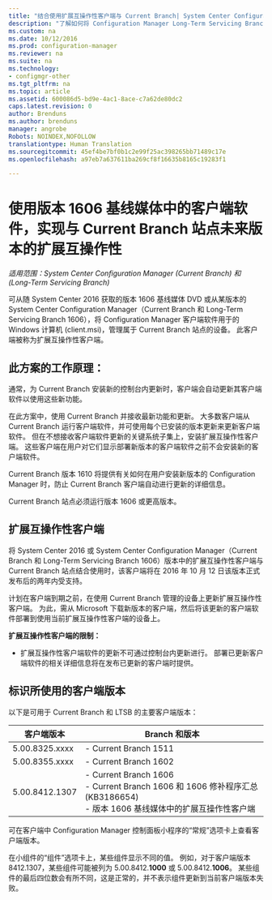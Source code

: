 ```yaml
---
title: "结合使用扩展互操作性客户端与 Current Branch| System Center Configuration Manager"
description: "了解如何将 Configuration Manager Long-Term Servicing Branch 中的客户端与 Current Branch 站点结合使用。"
ms.custom: na
ms.date: 10/12/2016
ms.prod: configuration-manager
ms.reviewer: na
ms.suite: na
ms.technology:
- configmgr-other
ms.tgt_pltfrm: na
ms.topic: article
ms.assetid: 600086d5-bd9e-4ac1-8ace-c7a62de80dc2
caps.latest.revision: 0
author: Brenduns
ms.author: brenduns
manager: angrobe
Robots: NOINDEX,NOFOLLOW
translationtype: Human Translation
ms.sourcegitcommit: 45ef4be7bf0b1c2e99f25ac398265bb71489c17e
ms.openlocfilehash: a97eb7a637611ba269cf8f16635b8165c19283f1

---
```

# <a name="use-the-client-software-from-the-version-1606-baseline-media-for-extended-interoperability-with-future-versions-of-a-current-branch-site"></a>使用版本 1606 基线媒体中的客户端软件，实现与 Current Branch 站点未来版本的扩展互操作性

*适用范围：System Center Configuration Manager (Current Branch) 和 (Long-Term Servicing Branch)*  

可从随 System Center 2016 获取的版本 1606 基线媒体 DVD 或从某版本的 System Center Configuration Manager（Current Branch 和 Long-Term Servicing Branch 1606），将 Configuration Manager 客户端软件用于的 Windows 计算机 (client.msi)，管理属于 Current Branch 站点的设备。 此客户端被称为扩展互操作性客户端。

## <a name="how-this-scenario-works"></a>此方案的工作原理：
通常，为 Current Branch 安装新的控制台内更新时，客户端会自动更新其客户端软件以使用这些新功能。

在此方案中，使用 Current Branch 并接收最新功能和更新。 大多数客户端从 Current Branch 运行客户端软件，并可使用每个已安装的版本更新来更新客户端软件。 但在不想接收客户端软件更新的关键系统子集上，安装扩展互操作性客户端。 这些客户端在用户对它们显示部署新版本的客户端软件之前不会安装新的客户端软件。

Current Branch 版本 1610 将提供有关如何在用户安装新版本的 Configuration Manager 时，防止 Current Branch 客户端自动进行更新的详细信息。

Current Branch 站点必须运行版本 1606 或更高版本。

## <a name="the-extended-interoperability-client-software"></a>扩展互操作性客户端
将 System Center 2016 或 System Center Configuration Manager（Current Branch 和 Long-Term Servicing Branch 1606）版本中的扩展互操作性客户端与 Current Branch 站点结合使用时，该客户端将在 2016 年 10 月 12 日该版本正式发布后的两年内受支持。

计划在客户端到期之前，在使用 Current Branch 管理的设备上更新扩展互操作性客户端。 为此，需从 Microsoft 下载新版本的客户端，然后将该更新的客户端软件部署到使用当前扩展互操作性客户端的设备上。

**扩展互操作性客户端的限制：**
-   扩展互操作性客户端软件的更新不可通过控制台内更新进行。 部署已更新客户端软件的相关详细信息将在发布已更新的客户端时提供。

## <a name="identify-the-client-version-you-use"></a>标识所使用的客户端版本
以下是可用于 Current Branch 和 LTSB 的主要客户端版本：

|客户端版本|Branch 和版本 |  
|----------------|---------------------|
|5.00.8325.xxxx |   - Current Branch 1511|
|5.00.8355.xxxx |- Current Branch 1602|
|5.00.8412.1307 |- Current Branch 1606 </br> - Current Branch 1606 和 1606 修补程序汇总 (KB3186654)</br>- 版本 1606 基线媒体中的扩展互操作性客户端|  

可在客户端中 Configuration Manager 控制面板小程序的“常规”选项卡上查看客户端版本。

在小组件的“组件”选项卡上，某些组件显示不同的值。 例如，对于客户端版本 8412.1307，某些组件可能被列为 5.00.8412.**1000** 或 5.00.8412.**1006**。  某些组件的最后四位数会有所不同，这是正常的，并不表示组件更新到当前客户端版本失败。



<!--HONumber=Nov16_HO1-->


